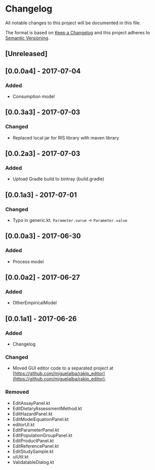 # Changelog
All notable changes to this project will be documented in this file.

The format is based on [Keep a Changelog](http://keepachangelog.com/en/1.0.0/)
and this project adheres to [Semantic Versioning](http://semver.org/spec/v2.0.0.html).

## [Unreleased]

## [0.0.0a4] - 2017-07-04
### Added
- Consumption model

## [0.0.3a3] - 2017-07-03
### Changed
- Replaced local jar for RIS library with maven library

## [0.0.2a3] - 2017-07-03
### Added
- Upload Gradle build to bintray (build.gradle)

## [0.0.1a3] - 2017-07-01
### Changed
- Typo in generic.kt. `Parameter.varue` -> `Parameter.value`

## [0.0.0a3] - 2017-06-30
### Added
- Process model

## [0.0.0a2] - 2017-06-27
### Added
- OtherEmpiricalModel

## [0.0.1a1] - 2017-06-26
### Added
- Changelog

### Changed
- Moved GUI editor code to a separated project at
  [https://github.com/miguelalba/rakip_editor](https://github.com/miguelalba/rakip_editor).

### Removed
- EditAssayPanel.kt
- EditDietaryAssessmentMethod.kt
- EditHazardPanel.kt
- EditModelEquationPanel.kt
- editorUI.kt
- EditParameterPanel.kt
- EditPopulationGroupPanel.kt
- EditProductPanel.kt
- EditReferencePanel.kt
- EditStudySample.kt
- uiUtil.kt
- ValidatableDialog.kt

